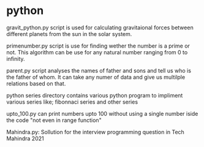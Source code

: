 # python
gravit_python.py script is used for calculating gravitaional forces between different planets from the sun in the solar system.



primenumber.py script is use for finding wether the number is a prime or not. This algorithm can be use for any natural number ranging  from 0 to infinity.



parent.py script analyses the names of father and sons and tell us who is the father of whom. It can take any numer of data and give us multilple relations based on that.


python series directory contains various python program to impliment various series like; fibonnaci series and other series

upto_100.py can print numbers upto 100 without using a single number iside the code "not even in range function"

Mahindra.py: Sollution for the interview programming question in Tech Mahindra 2021
